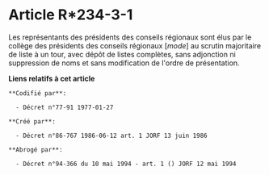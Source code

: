 # Article R*234-3-1

Les représentants des présidents des conseils régionaux sont élus par le collège des présidents des conseils régionaux
[*mode*] au scrutin majoritaire de liste à un tour, avec dépôt de listes complètes, sans adjonction ni suppression de noms et
sans modification de l'ordre de présentation.

**Liens relatifs à cet article**

	**Codifié par**:

	  - Décret n°77-91 1977-01-27

	**Créé par**:

	  - Décret n°86-767 1986-06-12 art. 1 JORF 13 juin 1986

	**Abrogé par**:

	  - Décret n°94-366 du 10 mai 1994 - art. 1 () JORF 12 mai 1994
